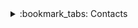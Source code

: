 
<details>
<summary>:bookmark_tabs: Contacts</summary>

- :crystal_ball: [Discord](https://discordapp.com/users/958700839877357579)
- :telephone_receiver: [Telegram](https://t.me/xfnty)
- :speech_balloon: [Reddit](https://www.reddit.com/user/xi090/)

</details>
